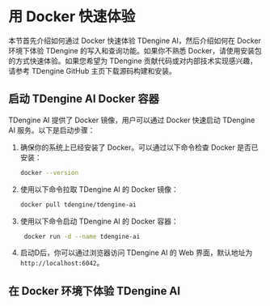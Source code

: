 # 用 Docker 快速体验

本节首先介绍如何通过 Docker 快速体验 TDengine AI，然后介绍如何在 Docker 环境下体验 TDengine 的写入和查询功能。如果你不熟悉 Docker，请使用安装包的方式快速体验。如果您希望为 TDengine 贡献代码或对内部技术实现感兴趣，请参考 TDengine GitHub 主页下载源码构建和安装。

## 启动 TDengine AI Docker 容器

TDengine AI 提供了 Docker 镜像，用户可以通过 Docker 快速启动 TDengine AI 服务。以下是启动步骤：

1. 确保你的系统上已经安装了 Docker。可以通过以下命令检查 Docker 是否已安装：

   ```bash
   docker --version
   ```

2. 使用以下命令拉取 TDengine AI 的 Docker 镜像：

   ```bash
   docker pull tdengine/tdengine-ai
   ```

3. 使用以下命令启动 TDengine AI 的 Docker 容器：

   ```bash
    docker run -d --name tdengine-ai 
   ```

4. 启动D后，你可以通过浏览器访问 TDengine AI 的 Web 界面，默认地址为 `http://localhost:6042`。

## 在 Docker 环境下体验 TDengine AI
